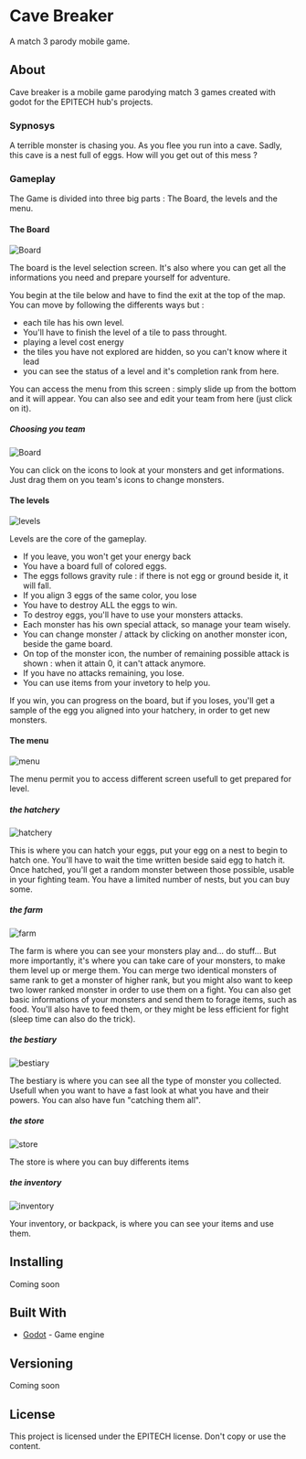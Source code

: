 # Cave Breaker

A match 3 parody mobile game.

## About

Cave breaker is a mobile game parodying match 3 games created with godot for the EPITECH hub's projects.

### Sypnosys

A terrible monster is chasing you. As you flee you run into a cave. Sadly, this cave is a nest full of eggs.
How will you get out of this mess ?

### Gameplay

The Game is divided into three big parts : The Board, the levels and the menu.

#### The Board


![Board](https://github.com/TempoDev/Cave-Breaker/blob/doc/thumbnail_laby_1.png)

The board is the level selection screen. It's also where you can get all the informations you need and prepare yourself for adventure.

You begin at the tile below and have to find the exit at the top of the map. You can move by following the differents ways but :
  * each tile has his own level.
  * You'll have to finish the level of a tile to pass throught.
  * playing a level cost energy
  * the tiles you have not explored are hidden, so you can't know where it lead
  * you can see the status of a level and it's completion rank from here.

You can access the menu from this screen : simply slide up from the bottom and it will appear.
You can also see and edit your team from here (just click on it).

##### Choosing you team

![Board](https://github.com/TempoDev/Cave-Breaker/blob/doc/thumbnail_select.png)

You can click on the icons to look at your monsters and get informations.
Just drag them on you team's icons to change monsters.

#### The levels

![levels](https://github.com/TempoDev/Cave-Breaker/blob/doc/thumbnail_board.png)

Levels are the core of the gameplay.
   * If you leave, you won't get your energy back
   * You have a board full of colored eggs.
   * The eggs follows gravity rule : if there is not egg or ground beside it, it will fall.
   * If you align 3 eggs of the same color, you lose
   * You have to destroy ALL the eggs to win.
   * To destroy eggs, you'll have to use your monsters attacks.
   * Each monster has his own special attack, so manage your team wisely.
   * You can change monster / attack by clicking on another monster icon, beside the game board.
   * On top of the monster icon, the number of remaining possible attack is shown : when it attain 0, it can't attack anymore.
   * If you have no attacks remaining, you lose.
   * You can use items from your invetory to help you.
   
If you win, you can progress on the board, but if you loses, you'll get a sample of the egg you aligned into your hatchery, in order to get new monsters.

#### The menu

![menu](https://github.com/TempoDev/Cave-Breaker/blob/doc/thumbnail_menu%201.png)

The menu permit you to access different screen usefull to get prepared for level.

##### the hatchery

![hatchery](https://github.com/TempoDev/Cave-Breaker/blob/doc/thumbnail_hatcherie.png)

This is where you can hatch your eggs, put your egg on a nest to begin to hatch one. You'll have to wait the time written beside said egg to hatch it. Once hatched, you'll get a random monster between those possible, usable in your fighting team.
You have a limited number of nests, but you can buy some.

##### the farm

![farm](https://github.com/TempoDev/Cave-Breaker/blob/doc/thumbnail_Projet%201.png)

The farm is where you can see your monsters play and... do stuff...
But more importantly, it's where you can take care of your monsters, to make them level up or merge them.
You can merge two identical monsters of same rank to get a monster of higher rank, but you might also want to keep two lower ranked monster in order to use them on a fight.
You can also get basic informations of your monsters and send them to forage items, such as food.
You'll also have to feed them, or they might be less efficient for fight (sleep time can also do the trick).

##### the bestiary

![bestiary](https://github.com/TempoDev/Cave-Breaker/blob/doc/thumbnail_bestary.png)

The bestiary is where you can see all the type of monster you collected. Usefull when you want to have a fast look at what you have and their powers.
You can also have fun "catching them all".

##### the store

![store](https://github.com/TempoDev/Cave-Breaker/blob/doc/thumbnail_shop.png)

The store is where you can buy differents items

##### the inventory

![inventory](https://github.com/TempoDev/Cave-Breaker/blob/doc/thumbnail_items.png)

Your inventory, or backpack, is where you can see your items and use them.

## Installing

Coming soon

## Built With

* [Godot](https://godotengine.org/) - Game engine

## Versioning

Coming soon

## License

This project is licensed under the EPITECH license.
Don't copy or use the content.
